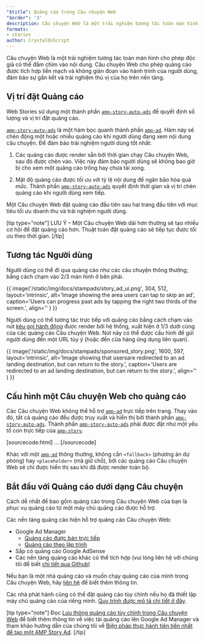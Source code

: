 ```yaml
---
"$title": Quảng cáo trong Câu chuyện Web
"$order": '3'
description: Câu chuyện Web là một trải nghiệm tương tác toàn màn hình cho phép độc giả có thể đắm chìm vào nội dung. AMP Story Ad cho phép quảng cáo được tích hợp liền mạch và không gián đoạn...
formats:
- stories
author: CrystalOnScript
---
```


Câu chuyện Web là một trải nghiệm tương tác toàn màn hình cho phép độc giả có thể đắm chìm vào nội dung. Câu chuyện Web cho phép quảng cáo được tích hợp liền mạch và không gián đoạn vào hành trình của người dùng, đảm bảo sự gắn kết và trải nghiệm thú vị của họ trên nền tảng.

## Vị trí đặt Quảng cáo

Web Stories sử dụng một thành phần [`amp-story-auto-ads`](../../../documentation/components/reference/amp-story-auto-ads.md) để quyết định số lượng và vị trí đặt quảng cáo.

[`amp-story-auto-ads`](../../../documentation/components/reference/amp-story-auto-ads.md) là một hàm bọc quanh thành phần [`amp-ad`](../../../documentation/components/reference/amp-ad.md). Hàm này sẽ chèn động một hoặc nhiều quảng cáo khi người dùng đang xem nội dung câu chuyện. Để đảm bảo trải nghiệm người dùng tốt nhất:

1. Các quảng cáo được render sẵn bởi thời gian chạy Câu chuyện Web, sau đó được chèn vào. Việc này đảm bảo người dùng sẽ không bao giờ bị cho xem một quảng cáo trống hay chưa tải xong.

2. Mật độ quảng cáo được tối ưu với tỷ lệ nội dung để ngăn bão hòa quá mức. Thành phần [`amp-story-auto-ads`](../../../documentation/components/reference/amp-story-auto-ads.md) quyết định thời gian và vị trí chèn quảng cáo khi người dùng xem tiếp.

Một Câu chuyện Web đặt quảng cáo đầu tiên sau hai trang đầu tiên với mục tiêu tối ưu doanh thu và trải nghiệm người dùng.

<amp-anim width="360" height="640" src="/static/img/docs/stampads/stamp_gif_ad.gif">
  <amp-img placeholder width="360" height="640" src="/static/img/docs/stampads/stamp_gif_still.png">
  </amp-img></amp-anim>

[tip type="note"] LƯU Ý – Một Câu chuyện Web dài hơn thường sẽ tạo nhiều cơ hội để đặt quảng cáo hơn. Thuật toán đặt quảng cáo sẽ tiếp tục được tối ưu theo thời gian. [/tip]

## Tương tác Người dùng

Người dùng có thể đi qua quảng cáo như các câu chuyện thông thường; bằng cách chạm vào 2/3 màn hình ở bên phải.

{{ image('/static/img/docs/stampads/story_ad_ui.png', 304, 512, layout='intrinsic', alt='Image showing the area users can tap to skip an ad', caption='Users can progress past ads by tapping the right two thirds of the screen.', align='' ) }}

Người dùng có thể tương tác trực tiếp với quảng cáo bằng cách chạm vào nút [kêu gọi hành động](story_ads_best_practices.md#call-to-action-button-text-enum) được render bởi hệ thống, xuất hiện ở 1/3 dưới cùng của các quảng cáo Câu chuyện Web. Nút này có thể được cấu hình để gửi người dùng đến một URL tùy ý (hoặc đến cửa hàng ứng dụng liên quan).

{{ image('/static/img/docs/stampads/sponsored_story.png', 1600, 597, layout='intrinsic', alt='Image showing that usersare redirected to an ad landing destination, but can return to the story.', caption='Users are redirected to an ad landing destination, but can return to the story.', align='' ) }}

## Cấu hình một Câu chuyện Web cho quảng cáo

Các Câu chuyện Web không thể hỗ trợ [`amp-ad`](../../../documentation/components/reference/amp-ad.md) trực tiếp trên trang. Thay vào đó, tất cả quảng cáo đều được truy xuất và hiển thị bởi thành phần [`amp-story-auto-ads`](../../../documentation/components/reference/amp-story-auto-ads.md). Thành phần [`amp-story-auto-ads`](../../../documentation/components/reference/amp-story-auto-ads.md) phải được đặt như một yếu tố con trực tiếp của [`amp-story`](../../../documentation/components/reference/amp-story.md).

[sourcecode:html]
<amp-story>
  <amp-story-auto-ads>
    <script type="application/json">
      {
        "ad-attributes": {
          // ad server configuration
        }
      }
    </script>
  </amp-story-auto-ads>
  <amp-story-page>
  ...
</amp-story>
[/sourcecode]

Khác với một [`amp-ad`](../../../documentation/components/reference/amp-ad.md) thông thường, không cần `<fallback>` (phương án dự phòng) hay `<placeholder>` (mã giữ chỗ), bởi các quảng cáo Câu chuyện Web sẽ chỉ được hiển thị sau khi đã được render toàn bộ.

## Bắt đầu với Quảng cáo dưới dạng Câu chuyện

Cách dễ nhất để bao gồm quảng cáo trong Câu chuyện Web của bạn là phục vụ quảng cáo từ một máy chủ quảng cáo được hỗ trợ.

Các nền tảng quảng cáo hiện hỗ trợ quảng cáo Câu chuyện Web:

- Google Ad Manager <a name="google-ad-manager"></a>
    - [Quảng cáo được bán trực tiếp](https://support.google.com/admanager/answer/9038178)
    - [Quảng cáo theo lập trình](https://support.google.com/admanager/answer/9416436)
- Sắp có quảng cáo Google AdSense
- Các nền tảng quảng cáo khác có thể tích hợp (vui lòng liên hệ với chúng tôi để biết [chi tiết qua Github](https://github.com/ampproject/amphtml/issues/30769))

Nếu bạn là một nhà quảng cáo và muốn chạy quảng cáo của mình trong Câu chuyện Web, hãy [liên hệ](mailto:story-ads-wg@google.com) để biết thêm thông tin.

Các nhà phát hành cũng có thể đặt quảng cáo tùy chỉnh nếu họ đã thiết lập máy chủ quảng cáo của riêng mình. [Quy trình được mô tả chi tiết ở đây](https://github.com/ampproject/amphtml/blob/master/extensions/amp-story/amp-story-ads.md#publisher-placed-ads).

[tip type="note"] Đọc [Lưu thông quảng cáo tùy chỉnh trong Câu chuyện Web](https://support.google.com/admanager/answer/9038178) để biết thêm thông tin về việc tải quảng cáo lên Google Ad Manager và tham khảo hướng dẫn của chúng tôi về [Biện pháp thực hành tiên tiến nhất để tạo một AMP Story Ad](story_ads_best_practices.md). [/tip]
